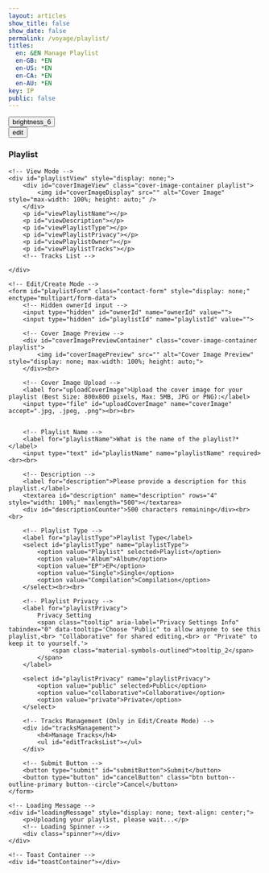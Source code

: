 ```yaml
---
layout: articles
show_title: false
show_date: false
permalink: /voyage/playlist/
titles:
  en: &EN Manage Playlist
  en-GB: *EN
  en-US: *EN
  en-CA: *EN
  en-AU: *EN
key: IP
public: false
---
```


<!-- Playlist Management Container -->
<div class="p-5"></div>

<div class="form-container">
    <div class="button-container">
        <div class="back-button-container">
            <a href="/voyage" title="Voyage">
                <button id="backButton" class="btn button--outline-primary button--circle">
                    <span class="material-symbols-outlined">brightness_6</span>
                </button>
            </a>
        </div>
        <div class="edit-button-container">
            <button id="editButton" class="btn button--outline-primary button--circle" title="Edit Profile" data-mode="view">
                <span class="material-symbols-outlined" id="editButtonIcon">edit</span> 
            </button>
        </div>
    </div>
    <h3 id="formTitle">Playlist</h3>

    <!-- View Mode -->
    <div id="playlistView" style="display: none;">
        <div id="coverImageView" class="cover-image-container playlist">
            <img id="coverImageDisplay" src="" alt="Cover Image" style="max-width: 100%; height: auto;" />
        </div>
        <p id="viewPlaylistName"></p>
        <p id="viewDescription"></p>
        <p id="viewPlaylistType"></p>
        <p id="viewPlaylistPrivacy"></p>
        <p id="viewPlaylistOwner"></p>
        <p id="viewPlaylistTracks"></p>
        <!-- Tracks List -->

    </div>

    <!-- Edit/Create Mode -->
    <form id="playlistForm" class="contact-form" style="display: none;" enctype="multipart/form-data">
        <!-- Hidden ownerId input -->
        <input type="hidden" id="ownerId" name="ownerId" value="">
        <input type="hidden" id="playlistId" name="playlistId" value="">
        
        <!-- Cover Image Preview -->
        <div id="coverImagePreviewContainer" class="cover-image-container playlist">
            <img id="coverImagePreview" src="" alt="Cover Image Preview" style="display: none; max-width: 100%; height: auto;">
        </div><br>
        
        <!-- Cover Image Upload -->
        <label for="uploadCoverImage">Upload the cover image for your playlist (Best Size: 800x800 pixels, Max: 5MB, JPG or PNG):</label>
        <input type="file" id="uploadCoverImage" name="coverImage" accept=".jpg, .jpeg, .png"><br><br>


        <!-- Playlist Name -->
        <label for="playlistName">What is the name of the playlist?*</label>
        <input type="text" id="playlistName" name="playlistName" required><br><br>
                
        <!-- Description -->
        <label for="description">Please provide a description for this playlist.</label>
        <textarea id="description" name="description" rows="4" style="width: 100%;" maxlength="500"></textarea>
        <div id="descriptionCounter">500 characters remaining</div><br><br>

        <!-- Playlist Type -->
        <label for="playlistType">Playlist Type</label>
        <select id="playlistType" name="playlistType">
            <option value="Playlist" selected>Playlist</option>
            <option value="Album">Album</option>
            <option value="EP">EP</option>
            <option value="Single">Single</option>
            <option value="Compilation">Compilation</option>
        </select><br><br>

        <!-- Playlist Privacy -->
        <label for="playlistPrivacy">
            Privacy Setting 
            <span class="tooltip" aria-label="Privacy Settings Info" tabindex="0" data-tooltip='Choose "Public" to allow anyone to see this playlist,<br> "Collaborative" for shared editing,<br> or "Private" to keep it to yourself.'>
                <span class="material-symbols-outlined">tooltip_2</span>
            </span>
        </label>

        <select id="playlistPrivacy" name="playlistPrivacy">
            <option value="public" selected>Public</option>
            <option value="collaborative">Collaborative</option>
            <option value="private">Private</option>
        </select>

        <!-- Tracks Management (Only in Edit/Create Mode) -->
        <div id="tracksManagement">
            <h4>Manage Tracks</h4>
            <ul id="editTracksList"></ul>
        </div>

        <!-- Submit Button -->
        <button type="submit" id="submitButton">Submit</button>
        <button type="button" id="cancelButton" class="btn button--outline-primary button--circle">Cancel</button>
    </form>
    
    <!-- Loading Message -->
    <div id="loadingMessage" style="display: none; text-align: center;">
        <p>Uploading your playlist, please wait...</p>
        <!-- Loading Spinner -->
        <div class="spinner"></div>
    </div>
    
    <!-- Toast Container -->
    <div id="toastContainer"></div>
</div>

<!-- JavaScript Code -->
<!-- Include SortableJS once -->
<script src="https://cdn.jsdelivr.net/npm/sortablejs@1.15.0/Sortable.min.js"></script>


<script>

const COVER_IMAGE_DEFAULT= "https://mw-storage.fra1.digitaloceanspaces.com/default/default-playlist_thumbnail_mid.webp"; 

    document.addEventListener('DOMContentLoaded', function() {
        const API_BASE_URL = 'https://api.plantasia.space/api'; // Update if different
        const userId = localStorage.getItem('userId'); 
        const authToken = localStorage.getItem('authToken'); // Ensure this is set correctly
        
        if (!userId) {
            showToast('No logged-in user found. Please log in first.', 'error');
            window.location.href = '/login';
            return;
        }
        
        let currentMode = 'create'; // Modes: 'create', 'edit', 'view'
        let currentPlaylistId = null;
        let isOwner = false;
        let canEdit = false; // Flag to determine if user can edit
        let playlistData = null; // Holds playlist data
        let tracks = []; // Array to hold track objects
        
        // DOM Elements
        const formTitle = document.getElementById('formTitle');
        const playlistView = document.getElementById('playlistView');
        const playlistForm = document.getElementById('playlistForm');
        const editButton = document.getElementById('editButton');
        const backButton = document.getElementById('backButton');
        const cancelButton = document.getElementById('cancelButton');
        const coverImageInput = document.getElementById('uploadCoverImage');
        const coverImagePreview = document.getElementById('coverImagePreview');
        const submitButton = document.getElementById('submitButton');
        const toastContainer = document.getElementById('toastContainer');
        const tracksManagementElement = document.getElementById('tracksManagement');
        const editTracksListElement = document.getElementById('editTracksList');
        const tooltipElement = document.querySelector('.tooltip');
        const urlParams = new URLSearchParams(window.location.search);
        const modeParam = urlParams.get('mode');
        currentPlaylistId = urlParams.get('playlistId') || '';
        
        // Set the ownerId hidden input
        document.getElementById('ownerId').value = userId;
        
        // DOM Element for Description and Counter
        const descriptionTextarea = document.getElementById('description');
        const descriptionCounter = document.getElementById('descriptionCounter');

        // Initialize counter
        updateDescriptionCounter();

        // Event Listener for Description Input
        descriptionTextarea.addEventListener('input', updateDescriptionCounter);
        
        /**
         * Updates the description character counter.
         */
        function updateDescriptionCounter() {
            const maxChars = 500;
            const currentLength = descriptionTextarea.value.length;
            const remaining = maxChars - currentLength;
            descriptionCounter.textContent = `${remaining} characters remaining`;

            // Change color based on remaining characters
            if (remaining < 100 && remaining >= 0) {
                descriptionCounter.style.color = '#ff33cc'; // Orange
            } else if (remaining < 0) {
                descriptionCounter.style.color = '#ff3333'; // Red
            } else {
                descriptionCounter.style.color = '#c3c3c3'; // Default color
            }
        }
        
        // Initialize based on mode
        if (modeParam === 'edit' && currentPlaylistId) {
            currentMode = 'edit';
            formTitle.innerText = 'Edit Playlist';
            loadPlaylistDetails(currentPlaylistId);
        } else if (modeParam === 'view' && currentPlaylistId) {
            currentMode = 'view';
            formTitle.innerText = 'Playlist Details';
            loadPlaylistDetails(currentPlaylistId);
        } else {
            currentMode = 'create';
            formTitle.innerText = 'Create a Playlist';
            setFormMode('create');
        }
        
        // Event Listener for Edit Button
        if (editButton) {
            editButton.addEventListener('click', function (event) {
                event.preventDefault(); // Prevent default button behavior
                toggleEditMode(); // Toggle between view and edit modes
            });
        }

        // Event Listener for Cancel Button
        if (cancelButton) {
            cancelButton.addEventListener('click', function() {
                if (currentMode === 'edit') {
                    setFormMode('view'); // Switch back to view mode
                } else if (currentMode === 'create') {
                    window.location.href = '/voyage'; // Redirect to Voyage
                }
            });
        }

        // Set tooltip content
        if (tooltipElement) {
            tooltipElement.setAttribute('data-tooltip', 'Choose "Public" to allow anyone to see this playlist, "Collaborative" for shared editing, or "Private" to keep it to yourself.');
        }

        // Event Listener for Back Button
        if (backButton) {
            backButton.addEventListener('click', function() {
                window.location.href = '/voyage'; // Adjust the path as needed
            });
        }
        
        // Event Listener for Cover Image Change
        coverImageInput.addEventListener('change', function(event) {
            handleCoverImageChange(event);
        });
        
        // Event Listener for Form Submission
        playlistForm.addEventListener('submit', function(event) {
            event.preventDefault();
            handleFormSubmit();
        });
        
        /**
         * Load Playlist Details from Backend
         * @param {string} playlistId 
         */
async function loadPlaylistDetails(playlistId, keepMode = false) {
    try {
        // Add a timestamp to the request URL to bypass any caching
        const response = await fetch(`${API_BASE_URL}/playlists/${encodeURIComponent(playlistId)}?userId=${encodeURIComponent(userId)}&timestamp=${new Date().getTime()}`, {
            method: 'GET',
            credentials: 'include',
            headers: { 'Content-Type': 'application/json' }
        });
        const data = await response.json();
        
        if (data.success && data.playlist) {
            playlistData = data.playlist;
            console.log("aaa", data );
            canEdit = data.canEdit;
            populateViewMode(data.playlist);
            populateFormMode(data.playlist);
            tracks = data.playlist.tracks || [];
            
            if (!keepMode) {
                setFormMode(currentMode);
            }
        } else {
            showToast(data.error || 'Failed to load playlist details.', 'error');
        }
    } catch (error) {
        console.error('Error fetching playlist details:', error);
        showToast('An error occurred while loading playlist details.', 'error');
    }
}
        
        /**
         * Populate View Mode with Playlist Data
         * @param {object} playlist 
         */
        function populateViewMode(playlist) {
            document.getElementById('viewPlaylistName').innerHTML = `<strong>Playlist Name:</strong> ${escapeHtml(playlist.playlistName) || 'N/A'}`;
            document.getElementById('viewDescription').innerHTML = `<strong>Description:</strong> ${escapeHtml(playlist.description) || 'No description provided.'}`;
            document.getElementById('viewPlaylistType').innerHTML = `<strong>Type:</strong> ${capitalizeFirstLetter(playlist.type) || 'N/A'}`;
            document.getElementById('viewPlaylistPrivacy').innerHTML = `<strong>Privacy:</strong> ${capitalizeFirstLetter(playlist.privacy) || 'N/A'}`;

            document.getElementById('viewPlaylistOwner').innerHTML = `<strong>Owner:</strong> ${
                playlist.owner.username
                    ? `<a href="/xplorer/?username=${encodeURIComponent(playlist.owner.username)}" target="_self">@${escapeHtml(playlist.owner.username)}</a>`
                    : 'Unknown'
            }`;            
            document.getElementById('viewPlaylistTracks').innerHTML = `<strong>Number of Tracks:</strong> ${playlist.tracks.length}`;

            const coverImageDisplay = document.getElementById('coverImageDisplay');
            if (playlist.coverImageMidURL) {
                coverImageDisplay.src = playlist.coverImageMidURL;
            } else {
                coverImageDisplay.src = COVER_IMAGE_DEFAULT; // Default image URL
            }
            coverImageDisplay.style.display = 'block';
            
            // Correct Extraction of Track IDs
            const trackIds = playlist.tracks.map(track => track.trackId._id).filter(Boolean);
          //console.log('Extracted Track IDs:', trackIds);
            
          //  displayTracksBatch(trackIds, 'view');
        }
        
        /**
         * Populate Form Mode (Edit/Create) with Playlist Data
         * @param {object} playlist 
         */
        function populateFormMode(playlist) {
            document.getElementById('playlistId').value = playlist._id || '';
            document.getElementById('playlistName').value = playlist.playlistName || '';
            document.getElementById('description').value = playlist.description || '';
            document.getElementById('playlistType').value = playlist.type || 'Playlist';
            document.getElementById('playlistPrivacy').value = playlist.privacy || 'public';

            if (playlist.coverImageMidURL) {
                coverImagePreview.src = playlist.coverImageMidURL;
                coverImagePreview.style.display = 'block';
            } else {
                coverImagePreview.src = COVER_IMAGE_DEFAULT; // Default image URL
                coverImagePreview.style.display = 'block';
            }
            
            // Correct Extraction of Track IDs
            const trackIds = playlist.tracks.map(track => track.trackId._id).filter(Boolean);
            console.log('Extracted Track IDs:', trackIds);
            displayTracksBatch(trackIds);
        }
                
        /**
         * Handle Cover Image Change Event
         * @param {Event} event 
         */
        function handleCoverImageChange(event) {
            const file = event.target.files[0];
            if (file) {
                if (file.size > 5 * 1024 * 1024) { // 5MB
                    showToast('The cover image is too large. Maximum allowed size is 5MB.', 'error');
                    coverImageInput.value = '';
                    coverImagePreview.src = COVER_IMAGE_DEFAULT; // Revert to default
                    return;
                }
                const reader = new FileReader();
                reader.onload = function(e) {
                    coverImagePreview.src = e.target.result;
                    coverImagePreview.style.display = 'block';
                };
                reader.readAsDataURL(file);
            } else {
                coverImagePreview.src = COVER_IMAGE_DEFAULT; // Default image URL
                coverImagePreview.style.display = 'block';
            }
        }
        
/**
 * Handle Form Submission for Creating/Editing Playlist
 */
async function handleFormSubmit() {
    const playlistId = document.getElementById('playlistId').value;
    const coverImageFile = coverImageInput.files[0];
    const isEdit = currentMode === 'edit';
    const userId = localStorage.getItem('userId');

    const playlistName = document.getElementById('playlistName').value.trim();
    const description = document.getElementById('description').value.trim();
    const type = document.getElementById('playlistType').value;
    const privacy = document.getElementById('playlistPrivacy').value;

    // Validation
    if (!playlistName) {
        showToast('Please enter the playlist name.', 'error');
        return;
    }

    // Prepare JSON payload
    const payload = {
        ownerId: userId,
        playlistName,
        description,
        type: type || 'Playlist',
        privacy: privacy || 'public',
        // Removed 'trackOrder' from here
    };

    // Include cover image details only if a new image is uploaded
    if (coverImageFile) {
        payload.coverImageFileName = coverImageFile.name;
        payload.coverImageFileType = coverImageFile.type || getMimeTypeFromFileName(coverImageFile.name);
    }

    // Disable form elements and show loading
    setFormState(false);
    showLoading(true);

    try {
        const url = isEdit 
            ? `${API_BASE_URL}/playlists/${encodeURIComponent(playlistId)}`
            : `${API_BASE_URL}/playlists`;
        const method = isEdit ? 'PATCH' : 'POST';

        const response = await fetch(url, {
            method: method,
            credentials: 'include', // Use HTTP-only cookies for authentication
            headers: {
                'Content-Type': 'application/json',
                // Include auth headers if necessary
                'Authorization': `Bearer ${authToken}` // Adjust based on your auth implementation
            },
            body: JSON.stringify(payload)
        });

        const data = await response.json();
        console.log('Response:', data);

        if (response.ok && data.success) {
            showToast(data.message || 'Playlist saved successfully!', 'success');

            if (data.coverImageURL && data.coverImageKey && coverImageFile) {
                // Proceed to upload cover image only if new image data is returned
                await uploadCoverImage(data.coverImageURL, coverImageFile, data.coverImageKey, isEdit ? playlistId : data.playlistId);
                await finalizePlaylist(isEdit ? playlistId : data.playlistId, data.coverImageKey);
            } else {
                if (isEdit) {
                    loadPlaylistDetails(playlistId, true);
                    setFormMode('view');
                } else {
                    window.location.href = `/voyage/playlist?mode=view&playlistId=${encodeURIComponent(data.playlistId)}`;
                }
            }

            // Clear cache after successful creation
            if (typeof lscache !== 'undefined') { // Check if lscache is available
                lscache.remove(`profile_${userId}`);
                lscache.remove(`playlists_batch_${userId}`);
            }

            // Optionally, send the reordered tracks if necessary
             await reorderTracks(isEdit ? playlistId : data.playlistId, tracks.map(t => t._id));
        } else {
            const errorMsg = data.error || data.message || 'Failed to save playlist.';
            showToast(errorMsg, 'error');
        }
    } catch (error) {
        console.error('Error submitting form:', error);
        showToast('An error occurred while saving the playlist.', 'error');
    } finally {
        setFormState(true);
        showLoading(false);
    }
}
        
        /**
         * Upload Cover Image After Playlist Creation/Editing
         * @param {string} uploadURL - Presigned URL for uploading cover image
         * @param {File} coverImageFile - Cover image file
         * @param {string} coverImageKey - Storage key for cover image
         * @param {string} playlistId - ID of the playlist
         */
        async function uploadCoverImage(uploadURL, coverImageFile, coverImageKey, playlistId) {
            try {
                if (!uploadURL) {
                    throw new Error('Upload URL is missing');
                }
        
                console.log('Uploading cover image to presigned URL...');
                
                const response = await fetch(uploadURL, {
                    method: 'PUT',
                    body: coverImageFile,
                    headers: {
                        'Content-Type': coverImageFile.type,
                    },
                });
                
                if (!response.ok) {
                    throw new Error(`Failed to upload cover image: ${response.statusText}`);
                }
                
                console.log('Cover image uploaded successfully.');
                
                // Finalize the playlist to process the cover image (e.g., generate thumbnails)
                await finalizePlaylist(playlistId, coverImageKey);
                
            } catch (error) {
                console.error('Error uploading cover image:', error);
                showToast('Failed to upload cover image. Please try again.', 'error');
            }
        }
        
        /**
         * Finalizes the playlist by notifying the backend that the cover image has been uploaded.
         * This may trigger additional processing like thumbnail generation.
         * @param {string} playlistId - The ID of the playlist to finalize.
         * @param {string} coverImageKey - The key of the uploaded cover image.
         */
        async function finalizePlaylist(playlistId, coverImageKey) {
            try {
                console.log('Finalizing the playlist...');
                
                const payload = {
                    playlistId,
                    coverImageKey,
                };
        
                const response = await fetch(`${API_BASE_URL}/playlists/finalize`, {
                    method: 'POST',
                    credentials: 'include', // Rely on credentials for authentication
                    headers: {
                        'Content-Type': 'application/json',
                    },
                    body: JSON.stringify(payload)
                });
        
                const data = await response.json();
        
                console.log('Finalize Playlist Response:', data);
        
                if (response.ok && data.success) {
                    showToast('Playlist finalized successfully!', 'success');
                    // **Invalidate Cache for This Playlist**
                    if (typeof lscache !== 'undefined') {
                        lscache.remove(`playlist_details_${userId}_${playlistId}`);
                        lscache.remove(`tracks_batch_${userId}_${playlistId}`);
                    }
                    // Reload playlist details to reflect any final changes
                    await loadPlaylistDetails(playlistId);
                } else {
                    const errorMsg = data.error || data.message || 'Failed to finalize playlist.';
                    showToast(errorMsg, 'error'); // Display specific error message from backend
                }
            } catch (error) {
                console.error('Error finalizing playlist:', error);
                showToast('An error occurred while finalizing the playlist.', 'error');
            }
        }
        
        /**
         * Toggle Between Edit and View Modes
         */
        function toggleEditMode() {
            if (currentMode === 'view') {
                if (canEdit && playlistData) { // Ensure user can edit and playlist data is loaded
                    setFormMode('edit');
                } else {
                    showToast('You do not have permission to edit this playlist.', 'error');
                }
            } else if (currentMode === 'edit') {
                setFormMode('view');
            }
        }
        
        /**
         * Set the Current Mode (View, Edit, Create)
         */
        function setFormMode(newMode) {
                            console.log(`setFormMode called with newMode: ${newMode}`);

            currentMode = newMode;

            const isViewMode = currentMode === 'view';
            const isEditMode = currentMode === 'edit';
            const isCreateMode = currentMode === 'create';
    
            console.log('Setting form mode:', currentMode, 'Is owner:', isOwner, 'Can edit:', canEdit); // Debugging
    
            // Toggle visibility of form and view sections
            if (isViewMode) {
                playlistView.style.display = 'block';
                playlistForm.style.display = 'none';
            
                // Show Edit Button only if the user can edit
                if (editButton) {
                    editButton.style.display = canEdit ? 'block' : 'none';
                    editButton.innerHTML = `<span class="material-symbols-outlined">edit</span>`;
                    editButton.title = 'Edit Playlist';
                    console.log('Edit button visibility in view mode:', canEdit ? 'visible' : 'hidden'); // Debugging
                }
            
                // Set form title
                formTitle.textContent = 'Playlist Details';
            } else if (isEditMode) {
                playlistView.style.display = 'none';
                playlistForm.style.display = 'block';
            
                // Show Edit Button as a "View" toggle
                if (editButton) {
                    editButton.style.display = 'block';
                    editButton.innerHTML = `<span class="material-symbols-outlined">visibility</span>`;
                    editButton.title = 'View Playlist';
                }
            
                // Set form title
                formTitle.textContent = 'Edit Playlist';
                
                // Show Tracks Management Section
                if (tracksManagementElement) {
                    tracksManagementElement.style.display = 'block';
                }
            } else if (isCreateMode) {
                playlistView.style.display = 'none';
                playlistForm.style.display = 'block';
            
                // Hide Edit Button in Create Mode
                if (editButton) {
                    editButton.style.display = 'none';
                }
            
                // Set form title
                formTitle.textContent = 'Create a New Playlist';
            
                // Clear the form fields if in create mode
                clearFormFields();
            
                // Show Tracks Management Section
                if (tracksManagementElement) {
                    tracksManagementElement.style.display = 'block';
                }
            
                // Ensure the submit button is enabled
                if (submitButton) {
                    submitButton.disabled = false;
                    submitButton.textContent = 'Submit'; // Ensure the button text is correct
                }
            }
        }
        
        /**
         * Clear Form Fields (Create Mode)
         */
        function clearFormFields() {
            document.getElementById('playlistId').value = '';
            document.getElementById('playlistName').value = '';
            document.getElementById('description').value = '';
            document.getElementById('playlistType').value = 'Playlist'; // Set to default
            document.getElementById('playlistPrivacy').value = 'public'; // Set to default
            coverImagePreview.src = COVER_IMAGE_DEFAULT; // Default image
            coverImagePreview.style.display = 'block';
            coverImageInput.value = ''; // Clear the file input
            tracks = [];
            refreshTracksList(); // Clear the tracks list
        }
        
        /**
         * Show or Hide Loading Indicator
         * @param {boolean} show 
         */
        function showLoading(show) {
            const loadingMessage = document.getElementById('loadingMessage');
            if (loadingMessage) {
                loadingMessage.style.display = show ? 'block' : 'none';
            }
        }
        
        /**
         * Enable or Disable Form Elements
         * @param {boolean} enable 
         */
        function setFormState(enable) {
            const formElements = document.querySelectorAll('#playlistForm input, #playlistForm select, #playlistForm button, #playlistForm textarea');
            formElements.forEach(element => {
                element.disabled = !enable;
            });
        }
        
        /**
         * Show Toast Notifications
         * @param {string} message - The message to display.
         * @param {string} type - The type of toast ('success' or 'error').
         */
        function showToast(message, type = 'success') {
            console.log(`showToast called with message: "${message}", type: "${type}"`);
            const toastContainer = document.getElementById('toastContainer');
            if (!toastContainer) {
                console.error('Toast container not found!');
                return;
            }
        
            // Create Toast Element
            const toast = document.createElement('div');
            const toastId = `toast_${Date.now()}`;
            toast.classList.add('toast', type);
            toast.setAttribute('id', toastId);
            toast.setAttribute('role', 'alert');
            toast.setAttribute('aria-live', 'assertive');
            toast.setAttribute('aria-atomic', 'true');
            toast.setAttribute('tabindex', '0'); // Make focusable
        
            // Close Button
            const closeBtn = document.createElement('button');
            closeBtn.classList.add('close-btn');
            closeBtn.innerHTML = '&times;';
            closeBtn.setAttribute('aria-label', 'Close notification');
            closeBtn.onclick = () => {
                toast.classList.remove('show');
                setTimeout(() => {
                    const toastElem = document.getElementById(toastId);
                    if (toastElem) {
                        toastElem.remove();
                        console.log(`Toast "${toastId}" removed from DOM.`);
                    }
                }, 500);
            };
        
            // Append Close Button and Message to Toast
            toast.appendChild(closeBtn);
            toast.appendChild(document.createTextNode(message));
            toastContainer.appendChild(toast);
            console.log(`Toast "${toastId}" appended to #toastContainer.`);
        
            // Show the toast with animation
            setTimeout(() => {
                toast.classList.add('show');
                console.log(`Toast "${toastId}" shown.`);
                if (type === 'error') {
                    toast.focus(); // Shift focus to the toast for immediate notification
                }
            }, 100);
        
            // Determine auto-close behavior based on toast type
            if (type === 'success') {
                // Auto-close success toasts after 3 seconds
                setTimeout(() => {
                    toast.classList.remove('show');
                    console.log(`Toast "${toastId}" hiding.`);
                    setTimeout(() => {
                        const toastElem = document.getElementById(toastId);
                        if (toastElem) {
                            toastElem.remove();
                            console.log(`Toast "${toastId}" removed from DOM.`);
                        }
                    }, 500);
                }, 3000);
            }
        }
        
        /**
         * Capitalize First Letter of a String
         * @param {string} string 
         * @returns {string}
         */
        function capitalizeFirstLetter(string) {
            if (!string) return '';
            return string.charAt(0).toUpperCase() + string.slice(1);
        }
        
        /**
         * Escape HTML to prevent XSS
         * @param {string} unsafe 
         * @returns {string}
         */
        function escapeHtml(unsafe) {
            if (typeof unsafe !== 'string') {
                console.warn('escapeHtml received a non-string value:', unsafe);
                return '';
            }
            return unsafe
                 .replace(/&/g, "&amp;")
                 .replace(/</g, "&lt;")
                 .replace(/>/g, "&gt;")
                 .replace(/"/g, "&quot;")
                 .replace(/'/g, "&#039;");
        }
        
        /**
         * Show a message indicating that the playlist is being processed.
         */
        function showProcessingMessage() {
            playlistView.innerHTML = `
                <p>Your playlist is being processed. Please check back later.</p>
            `;
            playlistView.style.display = 'block';
            playlistForm.style.display = 'none';
        }
        
/**
 * Display Tracks in Batch
 * @param {Array} trackIds 
 */
async function displayTracksBatch(trackIds) {
    console.log('Starting displayTracksBatch with IDs:', trackIds);

    const tracksListElement = document.getElementById('editTracksList'); // Only use editTracksList

    // Check if the tracksListElement exists
    if (!tracksListElement) {
        console.error("tracksListElement is undefined. Ensure 'editTracksList' exists in the DOM.");
        return;
    }

    // Clear existing list to prevent duplication
    tracksListElement.innerHTML = ''; 
    
    if (!trackIds || trackIds.length === 0) {
        tracksListElement.innerHTML = '<li>No tracks found.</li>';
        console.log('No tracks to display.');
        return;
    }

    const cacheKey = `tracks_batch_${userId}_${currentPlaylistId}`;
    const batchUrl = `${API_BASE_URL}/tracks/batch?ids=${trackIds.join(',')}`;

    try {
        const data = await fetchDataWithCache(batchUrl, cacheKey, 10, false); // Force refresh

        if (data.success && Array.isArray(data.tracks)) {
            console.log(`Fetched ${data.tracks.length} tracks.`);
            tracks = trackIds.map(id => data.tracks.find(track => track._id === id));

            // Display tracks in the correct order and update numbers
            trackIds.forEach((id, index) => {
                const track = data.tracks.find(track => track._id === id);
                if (!track) return;

                const imageUrl = track.coverImageURL || 'https://mw-storage.fra1.digitaloceanspaces.com/default/default-texture_thumbnail_small.webp';
                const trackName = track.trackName || 'Untitled';
                const artistNames = (track.artists && track.artists.length > 0) 
                    ? track.artists.map(artist => artist.displayName || 'Unknown Artist').join(', ') 
                    : 'Unknown Artist';
                const duration = track.duration || 'N/A';

                const li = document.createElement('li');
                li.setAttribute('data-track-id', track._id);
                li.innerHTML = `
                    <div class="track-item">
                        <span class="track-number">${index + 1}.</span>
                        <img src="${imageUrl}" alt="${trackName}" class="track-thumbnail">
                        <div class="track-details">
                            <span class="track-name">${escapeHtml(trackName)}</span>
                            <span class="track-artist">${escapeHtml(artistNames)}</span>
                            <span class="track-duration">${escapeHtml(duration)}</span>
                        </div>
                        <button type="option-button" class="option-button" onclick="removeTrack('${track._id}', this)">
                            <span class="material-symbols-outlined">delete</span> 
                        </button>
                    </div>
                `;
                tracksListElement.appendChild(li);
            });
            console.log('All tracks displayed successfully.');

            // Make tracks sortable in edit mode
            initializeSortable();
        } else {
            console.error('Failed to fetch tracks:', data.message);
            tracksListElement.innerHTML = '<li>Failed to load tracks.</li>';
            showToast('Failed to load your tracks.', 'error');
        }
    } catch (error) {
        console.error('Error displaying tracks:', error);
        tracksListElement.innerHTML = '<li>No tracks found.</li>';
        showToast('An error occurred while loading your tracks.', 'error');
    }
}

        /**
         * Check if a string is a valid ObjectId (simple check)
         * @param {string} id 
         * @returns {boolean}
         */
        function isValidObjectId(id) {
            return typeof id === 'string' && /^[a-fA-F0-9]{24}$/.test(id);
        }

        /**
         * Fetch Data with Caching
         * @param {string} url 
         * @param {string} cacheKey 
         * @param {number} ttlMinutes 
         * @param {boolean} useCache 
         * @returns {object}
         */
async function fetchDataWithCache(url, cacheKey, ttlMinutes = 10, useCache = true) {
    if (useCache) {
        const cachedData = lscache.get(cacheKey);
        if (cachedData) {
            console.log(`Using cached data for: ${cacheKey}`);
            return cachedData;
        }
    }
    
    const response = await fetch(url, {
        method: 'GET',
        credentials: 'include',
        headers: {
            'Content-Type': 'application/json'
        }
    });
    
    const data = await response.json();
    
    if (useCache && data.success) {
        lscache.set(cacheKey, data, ttlMinutes);
        console.log(`Data cached for: ${cacheKey}`);
    }
    
    return data;
}
        
/**
 * Remove Track by ID
 * @param {string} trackId 
 */
window.removeTrack = async function(trackId) {
    if (!trackId || !currentPlaylistId) {
        showToast('Invalid track or playlist ID.', 'error');
        return;
    }

    console.log('Removing track:', trackId, 'from playlist:', currentPlaylistId);

    try {
        const response = await fetch(`${API_BASE_URL}/playlists/remove-track`, {
            method: 'POST',
            headers: { 'Content-Type': 'application/json' },
            body: JSON.stringify({
                userId: userId,
                playlistId: currentPlaylistId,
                trackId: trackId
            })
        });

        const data = await response.json();
        console.log('Response from remove-track:', data);

        if (data.success) {
            showToast('Track removed successfully!', 'success');
            tracks = tracks.filter(track => track.trackId._id !== trackId);

            if (typeof lscache !== 'undefined') {
                lscache.remove(`playlist_details_${userId}_${currentPlaylistId}`);
                lscache.remove(`tracks_batch_${userId}_${currentPlaylistId}`);
            }

            displayTracksBatch(tracks.map(t => t.trackId._id).filter(Boolean));
            setFormMode('edit'); // Keep the mode in 'edit'
        } else {
            showToast(data.error || 'Failed to remove the track.', 'error');
        }
    } catch (error) {
        showToast('An error occurred while removing the track.', 'error');
    }
};
/**
 * Initialize SortableJS for Edit Mode
 */
/**
 * Initialize SortableJS for Edit Mode
 */
function initializeSortable() {
    const sortable = new Sortable(editTracksListElement, {
        animation: 150,
        handle: '.track-name',
        onEnd: async function () {
            const reorderedTrackIds = Array.from(editTracksListElement.children)
                .map(child => child.getAttribute('data-track-id'));
    
            // Update the `tracks` array with the new order
            tracks = reorderedTrackIds.map(id => tracks.find(track => track._id === id));
    
            // Update track numbers in the UI
            updateTrackNumbers(editTracksListElement);
    

        }
    });
}
/**
 * Sends the reordered track IDs to the backend to update the playlist order.
 * @param {string} playlistId - The ID of the playlist.
 * @param {Array<string>} reorderedTrackIds - The new ordered array of track IDs.
 */
async function reorderTracks(playlistId, trackIds) {
    try {
    console.log ("sending",playlistId, trackIds );
        const response = await fetch(`${API_BASE_URL}/playlists/${encodeURIComponent(playlistId)}/reorder-tracks`, {
            method: 'PATCH',
            headers: { 'Content-Type': 'application/json' },
            body: JSON.stringify({ trackIds }),
            credentials: 'include'
        });

        const data = await response.json();
        return data;
    } catch (error) {
        console.error('Error reordering tracks:', error);
        return { success: false, message: 'An error occurred while reordering tracks.' };
    }
}



/**
 * Function to update track numbers in the UI
 * @param {HTMLElement} trackListElement - The list element containing track items
 */
function updateTrackNumbers(trackListElement) {
    Array.from(trackListElement.children).forEach((item, index) => {
        const trackNumber = item.querySelector('.track-number');
        if (trackNumber) {
            trackNumber.textContent = `${index + 1}.`; // Update track number in UI
        }
    });
}

    
        /**
         * Refresh Tracks List (Clear)
         */
        function refreshTracksList() {
            editTracksListElement.innerHTML = '';
        }
    });
</script>

<style>
/* ... [Your existing CSS remains unchanged] ... */

/* Consolidated Tracks List Styles */
#tracksListContainer, #tracksManagement {
    margin-top: 20px;
}

#tracksList, #tracksListContainer ul, #tracksManagement ul {
    list-style: none;
    padding: 0;
}

.track-item {
    display: flex;
    align-items: center;
    padding: 8px;
    border-bottom: 1px solid #ddd;
}

.track-thumbnail {
    width: 40px;
    height: 40px;
    object-fit: cover;
    border-radius: 4px;
    margin-right: 10px;
}

.track-details {
    flex-grow: 1;
}

.track-name {
    font-weight: bold;
    margin-right: 5px;
    cursor: move; /* Indicate draggable area */
}

.track-artist {
    color: #555;
    margin-right: 5px;
}

.track-duration {
    color: #777;
    margin-right: 10px;
}

.track-index {
    width: 30px;
    text-align: right;
    margin-right: 10px;
    font-weight: bold;
}

.remove-track-btn {
    background-color: #ff4d4d;
    border: none;
    color: white;
    padding: 5px 10px;
    border-radius: 4px;
    cursor: pointer;
}

.remove-track-btn:hover {
    background-color: #ff1a1a;
}

/* Optional: Spinner Styles */
.spinner {
    border: 8px solid #f3f3f3; /* Light gray */
    border-top: 8px solid #3498db; /* Blue */
    border-radius: 50%;
    width: 60px;
    height: 60px;
    animation: spin 2s linear infinite;
    margin: 20px auto;
}

@keyframes spin {
    0% { transform: rotate(0deg); }
    100% { transform: rotate(360deg); }
}
</style>
